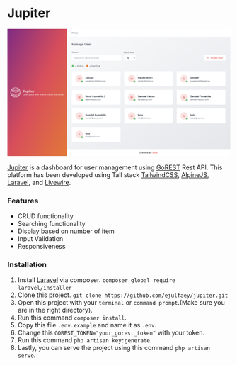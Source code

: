 # Jupiter

![Jupiter](https://raw.githubusercontent.com/ejulfaey/jupiter/main/public/example-1.png?raw=true)

[Jupiter] is a dashboard for user management using [GoREST] Rest API. This platform has been developed using Tall stack [TailwindCSS], [AlpineJS], [Laravel], and [Livewire].


### Features
- CRUD functionality
- Searching functionality
- Display based on number of item
- Input Validation
- Responsiveness

### Installation
1. Install [Laravel] via composer.
`composer global require laravel/installer`
2. Clone this project.
`git clone https://github.com/ejulfaey/jupiter.git`
3. Open this project with your `terminal` or `command prompt`.(Make sure you are in the right directory).
4. Run this command `composer install`.
5. Copy this file `.env.example` and name it as `.env`.
6. Change this `GOREST_TOKEN="your_gorest_token"` with your token.
7. Run this command `php artisan key:generate`.
8. Lastly, you can serve the project using this command `php artisan serve`.


[GoREST]: <https://gorest.co.in>
[TailwindCSS]: <https://tailwindcss.com>
[AlpineJS]: <https://alpinejs.dev/>
[Jupiter]: <http://jupiter.cst7ioee8e-95m32xpxl6rv.p.temp-site.link/>
[Laravel]: <https://laravel.com>
[Livewire]: <https://laravel-livewire.com>